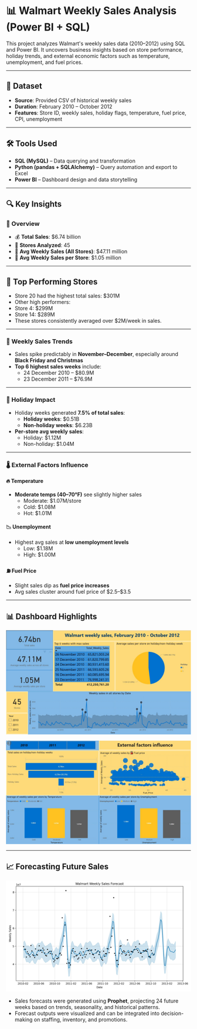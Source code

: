 # 📊 Walmart Weekly Sales Analysis (Power BI + SQL)

This project analyzes Walmart's weekly sales data (2010–2012) using SQL and Power BI. It uncovers business insights based on store performance, holiday trends, and external economic factors such as temperature, unemployment, and fuel prices.

---

## 📁 Dataset
- **Source**: Provided CSV of historical weekly sales
- **Duration**: February 2010 – October 2012
- **Features**: Store ID, weekly sales, holiday flags, temperature, fuel price, CPI, unemployment

---

## 🛠 Tools Used
- **SQL (MySQL)** – Data querying and transformation
- **Python (pandas + SQLAlchemy)** – Query automation and export to Excel
- **Power BI** – Dashboard design and data storytelling

---

## 🔍 Key Insights

### 📌 Overview
- 💰 **Total Sales**: \$6.74 billion
- 🏬 **Stores Analyzed**: 45
- 📆 **Avg Weekly Sales (All Stores)**: \$47.11 million
- 🏪 **Avg Weekly Sales per Store**: \$1.05 million

---
## 🏬 Top Performing Stores
- Store 20 had the highest total sales: $301M
- Other high performers:
- Store 4: $299M
- Store 14: $289M
- These stores consistently averaged over $2M/week in sales.

---

### 📅 Weekly Sales Trends
- Sales spike predictably in **November–December**, especially around **Black Friday and Christmas**
- **Top 6 highest sales weeks** include:
  - 24 December 2010 – \$80.9M
  - 23 December 2011 – \$76.9M

---

### 🧨 Holiday Impact
- Holiday weeks generated **7.5% of total sales**:
  - **Holiday weeks**: \$0.51B
  - **Non-holiday weeks**: \$6.23B
- **Per-store avg weekly sales**:
  - Holiday: \$1.12M  
  - Non-holiday: \$1.04M

---

### 🌡️ External Factors Influence

#### 🔥 Temperature
- **Moderate temps (40–70°F)** see slightly higher sales  
  - Moderate: \$1.07M/store  
  - Cold: \$1.08M  
  - Hot: \$1.01M  

#### 📉 Unemployment
- Highest avg sales at **low unemployment levels**  
  - Low: \$1.18M  
  - High: \$1.00M

#### ⛽ Fuel Price
- Slight sales dip as **fuel price increases**
- Avg sales cluster around fuel price of \$2.5–\$3.5

---

## 📊 Dashboard Highlights

![dashboard1](output/Charts1.jpg)

![dashboard2](output/Charts2.jpg)


---
## 📈 Forecasting Future Sales


![Walmart Sales Forecast](output/forecast.jpg)

- Sales forecasts were generated using **Prophet**, projecting 24 future weeks based on trends, seasonality, and historical patterns. 
- Forecast outputs were visualized and can be integrated into decision-making on staffing, inventory, and promotions.
